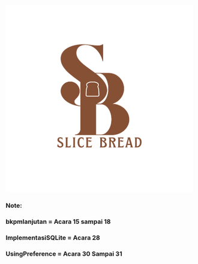 <img src="logotim.png" alt="Deskripsi Gambar" width="500" height="500">

<h3>Note: </h3>
<h3>bkpmlanjutan = Acara 15 sampai 18</h3>
<h3>ImplementasiSQLite = Acara 28</h3>
<h3>UsingPreference = Acara 30 Sampai 31</h3>
